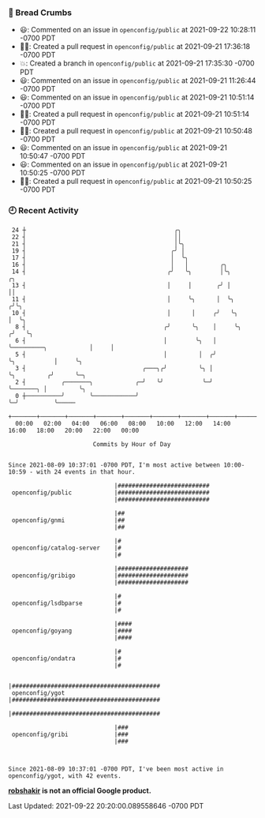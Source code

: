 ### 🍞 Bread Crumbs

 * 😃: Commented on an issue in `openconfig/public` at 2021-09-22 10:28:11 -0700 PDT
 * ✍🏼: Created a pull request in `openconfig/public` at 2021-09-21 17:36:18 -0700 PDT
 * 💥: Created a branch in `openconfig/public` at 2021-09-21 17:35:30 -0700 PDT
 * 😃: Commented on an issue in `openconfig/public` at 2021-09-21 11:26:44 -0700 PDT
 * 😃: Commented on an issue in `openconfig/public` at 2021-09-21 10:51:14 -0700 PDT
 * ✍🏼: Created a pull request in `openconfig/public` at 2021-09-21 10:51:14 -0700 PDT
 * ✍🏼: Created a pull request in `openconfig/public` at 2021-09-21 10:50:48 -0700 PDT
 * 😃: Commented on an issue in `openconfig/public` at 2021-09-21 10:50:47 -0700 PDT
 * 😃: Commented on an issue in `openconfig/public` at 2021-09-21 10:50:25 -0700 PDT
 * ✍🏼: Created a pull request in `openconfig/public` at 2021-09-21 10:50:25 -0700 PDT

### 🕘 Recent Activity
```
 24 ┼                                          ╭╮
 22 ┤                                          ││
 21 ┤                                          │╰╮
 19 ┤                                         ╭╯ │
 17 ┤                                         │  ╰╮
 16 ┤                                         │   │         ╭╮
 14 ┤                                        ╭╯   ╰╮        │╰╮                           ╭╮
 13 ┤                                        │     │       ╭╯ │                           ││
 11 ┤                                        │     ╰╮      │  ╰╮                         ╭╯╰╮
 10 ┤                                        │      │     ╭╯   ╰╮                        │  ╰╮
  8 ┤                                       ╭╯      ╰╮    │     ╰╮                      ╭╯   ╰╮
  6 ┤                                       │        ╰╮   │      ╰─────────╮            │     │
  5 ┤                                       │         │  ╭╯                ╰╮           │     ╰╮
  3 ┤                                 ╭───╮╭╯         ╰╮ │                  ╰╮         ╭╯      ╰─╮
  2 ┤          ╭───────╮            ╭─╯   ╰╯           ╰─╯                   ╰───────╮ │         ╰╮
  0 ┼──────────╯       ╰────────────╯                                                ╰─╯          ╰─────
    +───────+───────+───────+───────+───────+───────+───────+───────+───────+───────+───────+───────+────
  00:00   02:00   04:00   06:00   08:00   10:00   12:00   14:00   16:00   18:00   20:00   22:00   00:00   

						Commits by Hour of Day


Since 2021-08-09 10:37:01 -0700 PDT, I'm most active between 10:00-10:59 - with 24 events in that hour.

```



```
                              |##########################
 openconfig/public            |##########################
                              |##########################

                              |##
 openconfig/gnmi              |##
                              |##

                              |#
 openconfig/catalog-server    |#
                              |#

                              |####################
 openconfig/gribigo           |####################
                              |####################

                              |#
 openconfig/lsdbparse         |#
                              |#

                              |####
 openconfig/goyang            |####
                              |####

                              |#
 openconfig/ondatra           |#
                              |#

                              |##########################################
 openconfig/ygot              |##########################################
                              |##########################################

                              |###
 openconfig/gribi             |###
                              |###



Since 2021-08-09 10:37:01 -0700 PDT, I've been most active in openconfig/ygot, with 42 events.

```
**[robshakir](mailto:robjs@google.com) is not an official Google product.**  


Last Updated: 2021-09-22 20:20:00.089558646 -0700 PDT
